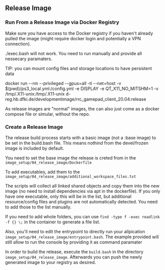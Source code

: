 ## Release Image

### Run From a Release Image via Docker Registry

Make sure you have access to the Docker registry if you haven't already pulled the image (might require docker login and potentially a VPN connection).

./exec.bash will not work. You need to run manually and provide all nessecary paramaters.

TIP: you can mount config files and storage locations to have persistent data

docker run --rm --privileged --gpus=all -ti --net=host -v $(pwd)/ps3_local.yml:/config.yml  -e DISPLAY -e QT_X11_NO_MITSHM=1 -v /tmp/.X11-unix:/tmp/.X11-unix d-reg.hb.dfki.de/developmentimage/rrc_gamepad_client_20.04:release

As release images are "normal" images, the can also just come as a docker compose file or simular, without the repo.


### Create a Release Image

The release build process starts with a basic image (not a :base image) to be set in the build.bash file. This means nothind from the devel/frozen image is included by default.

You need to set the base image the release is creted from in the `image_setup/04_release_image/Dockerfile`

To add executables, add them to the `image_setup/04_release_image/additional_workspace_files.txt`

The scripts will collect all linked shared objects and copy them into the new image (no need to install dependencies via apt in the dockerfile).
If you only have one executable, only this will be in the list, but additional resource/config files and plugins are not automatically detected.
You need to add those to the list manually.

If you need to add whole folders, you can use `find -type f -exec readlink -f {} \;` in the container to generate a file list.

Also, you'll need to edit the entrypoint to directly run your allpication `image_setup/04_release_image/entrypoint.bash`.
The example provided will still allow to run the console by providing it as command paramater

In order to build the release, execute the `build.bash` in the directory `image_setup/04_release_image`. Afterwards you can push the newly generated image to your registry as desired.

